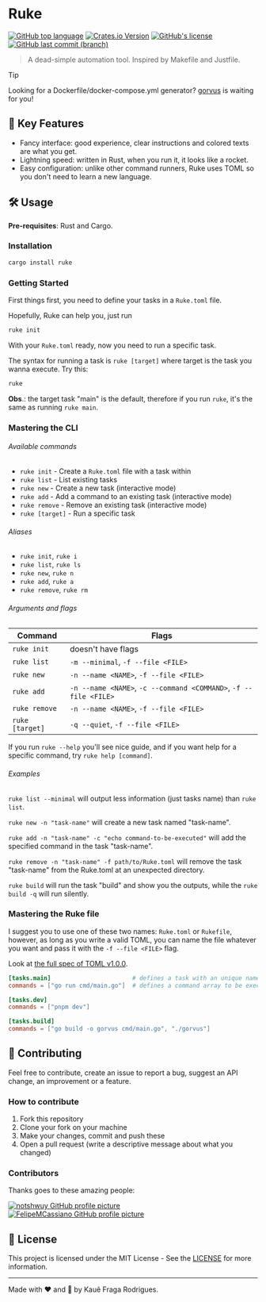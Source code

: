 # Ruke

[![GitHub top language](https://img.shields.io/github/languages/top/kauefraga/ruke)](https://github.com/kauefraga/ruke)
[![Crates.io Version](https://img.shields.io/crates/v/ruke)](https://crates.io/crates/ruke)
[![GitHub's license](https://img.shields.io/github/license/kauefraga/ruke)](https://github.com/kauefraga/ruke/blob/main/LICENSE)
[![GitHub last commit (branch)](https://img.shields.io/github/last-commit/kauefraga/ruke/main)](https://github.com/kauefraga/ruke)

> A dead-simple automation tool. Inspired by Makefile and Justfile.

> [!TIP]
> Looking for a Dockerfile/docker-compose.yml generator? [gorvus](https://github.com/FelipeMCassiano/gorvus) is waiting for you!

## 🔑 Key Features

- Fancy interface: good experience, clear instructions and colored texts are what you get.
- Lightning speed: written in Rust, when you run it, it looks like a rocket.
- Easy configuration: unlike other command runners, Ruke uses TOML so you don't need to learn a new language.

## 🛠 Usage

**Pre-requisites**: Rust and Cargo.

### Installation

```bash
cargo install ruke
```

### Getting Started

First things first, you need to define your tasks in a `Ruke.toml` file.

Hopefully, Ruke can help you, just run

```bash
ruke init
```

With your `Ruke.toml` ready, now you need to run a specific task.

The syntax for running a task is `ruke [target]` where target is the task you wanna execute. Try this:

```bash
ruke
```

**Obs**.: the target task "main" is the default, therefore if you run `ruke`, it's the same as running `ruke main`.

### Mastering the CLI

###### Available commands

- `ruke init` - Create a `Ruke.toml` file with a task within
- `ruke list` - List existing tasks
- `ruke new` - Create a new task (interactive mode)
- `ruke add` - Add a command to an existing task (interactive mode)
- `ruke remove` - Remove an existing task (interactive mode)
- `ruke [target]` - Run a specific task

###### Aliases

- `ruke init`, `ruke i`
- `ruke list`, `ruke ls`
- `ruke new`, `ruke n`
- `ruke add`, `ruke a`
- `ruke remove`, `ruke rm`

###### Arguments and flags

| Command         | Flags                                                            |
|-----------------|------------------------------------------------------------------|
| `ruke init`     | doesn't have flags                                               |
| `ruke list`     | `-m --minimal`, `-f --file <FILE>`                               |
| `ruke new`      | `-n --name <NAME>`, `-f --file <FILE>`                           |
| `ruke add`      | `-n --name <NAME>`, `-c --command <COMMAND>`, `-f --file <FILE>` |
| `ruke remove`   | `-n --name <NAME>`, `-f --file <FILE>`                           |
| `ruke [target]` | `-q --quiet`, `-f --file <FILE>`                                 |

If you run `ruke --help` you'll see nice guide, and if you want help for a specific command, try `ruke help [command]`.

###### Examples

`ruke list --minimal` will output less information (just tasks name) than `ruke list`.

`ruke new -n "task-name"` will create a new task named "task-name".

`ruke add -n "task-name" -c "echo command-to-be-executed"` will add the specified command in the task "task-name".

`ruke remove -n "task-name" -f path/to/Ruke.toml` will remove the task "task-name" from the Ruke.toml at an unexpected directory.

`ruke build` will run the task "build" and show you the outputs, while the `ruke build -q` will run silently.

### Mastering the Ruke file

I suggest you to use one of these two names: `Ruke.toml` or `Rukefile`, however, as long as you write a valid TOML, you can name the file whatever you want and pass it with the `-f --file <FILE>` flag.

Look at [the full spec of TOML v1.0.0](https://toml.io/en/v1.0.0).

```toml
[tasks.main]                       # defines a task with an unique name
commands = ["go run cmd/main.go"]  # defines a command array to be executed sequentially

[tasks.dev]
commands = ["pnpm dev"]

[tasks.build]
commands = ["go build -o gorvus cmd/main.go", "./gorvus"]
```

## 💖 Contributing

Feel free to contribute, create an issue to report a bug, suggest an API change, an improvement or a feature.

### How to contribute

1. Fork this repository
2. Clone your fork on your machine
3. Make your changes, commit and push these
4. Open a pull request (write a descriptive message about what you changed)

### Contributors

Thanks goes to these amazing people:

[![notshwuy GitHub profile picture](https://github.com/notshwuy.png?size=50)](https://github.com/notshwuy)
[![FelipeMCassiano GitHub profile picture](https://github.com/FelipeMCassiano.png?size=50)](https://github.com/FelipeMCassiano)

## 📝 License

This project is licensed under the MIT License - See the [LICENSE](https://github.com/kauefraga/ruke/blob/main/LICENSE) for more information.

---

Made with ❤ and 🦀 by Kauê Fraga Rodrigues.
